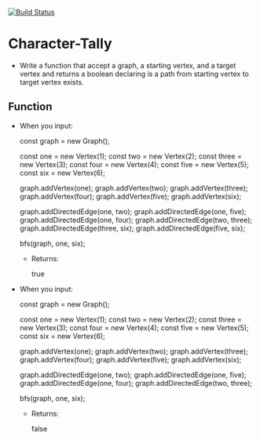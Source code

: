 [![Build Status](https://travis-ci.com/jlhiskey/code-challenge.svg?branch=master)](https://travis-ci.com/jlhiskey/code-challenge)

# Character-Tally
 - Write a function that accept a graph, a starting vertex, and a target vertex and returns a boolean declaring is a path from starting vertex to target vertex exists.
 ## Function
 - When you input:
  
  
     const graph = new Graph();
 
     const one = new Vertex(1);
     const two = new Vertex(2);
     const three = new Vertex(3);
     const four = new Vertex(4);
     const five = new Vertex(5);
     const six = new Vertex(6);
 
     graph.addVertex(one);
     graph.addVertex(two);
     graph.addVertex(three);
     graph.addVertex(four);
     graph.addVertex(five);
     graph.addVertex(six);
 
     graph.addDirectedEdge(one, two);
     graph.addDirectedEdge(one, five);
     graph.addDirectedEdge(one, four);
     graph.addDirectedEdge(two, three);
     graph.addDirectedEdge(three, six);
     graph.addDirectedEdge(five, six);
 
     bfs(graph, one, six);
     
   - Returns:
   
   
        true
        
 - When you input:
  
  
     const graph = new Graph();
 
     const one = new Vertex(1);
     const two = new Vertex(2);
     const three = new Vertex(3);
     const four = new Vertex(4);
     const five = new Vertex(5);
     const six = new Vertex(6);
 
     graph.addVertex(one);
     graph.addVertex(two);
     graph.addVertex(three);
     graph.addVertex(four);
     graph.addVertex(five);
     graph.addVertex(six);
 
     graph.addDirectedEdge(one, two);
     graph.addDirectedEdge(one, five);
     graph.addDirectedEdge(one, four);
     graph.addDirectedEdge(two, three);
    
     bfs(graph, one, six);
     
   - Returns:
   
   
        false